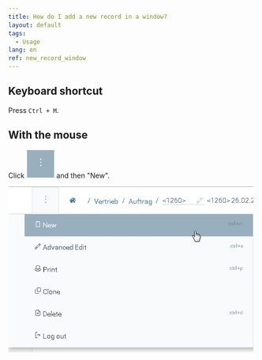 ```yaml
---
title: How do I add a new record in a window?
layout: default
tags:
  - Usage
lang: en
ref: new_record_window
---
```



## Keyboard shortcut
Press `Ctrl + M`.

## With the mouse
Click ![](assets/Neuen_Datensatz_Webui-4273e.png) and then "New".
<br>

 ![](assets/Neuen_Datensatz_Webui-00b0d.png)
